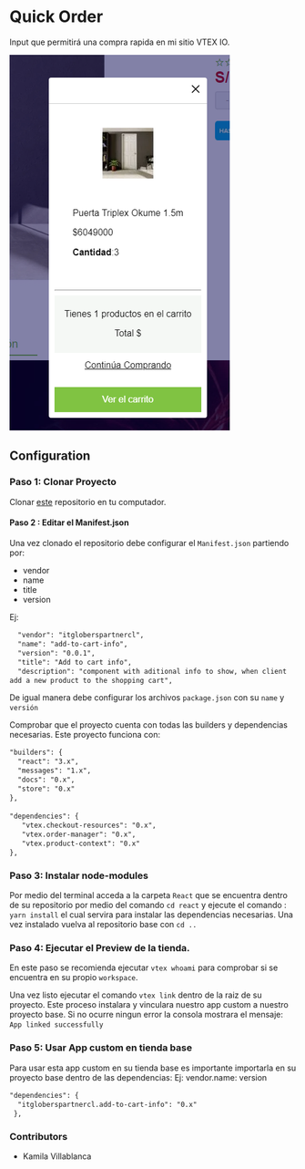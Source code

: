# Quick Order

Input que permitirá una compra rapida en mi sitio VTEX IO.

![Preview](../assets/imagenproyecto.png)

## Configuration 

### Paso 1: Clonar Proyecto

Clonar [este](https://github.com/kamivillabla/itgloberspartnercl-add-to-cart-info) repositorio en tu computador.

#### Paso 2 : Editar el Manifest.json

Una vez clonado el repositorio debe configurar el `Manifest.json` partiendo por: 
 - vendor
 - name
 - title
 - version
  
Ej: 

      "vendor": "itgloberspartnercl",
      "name": "add-to-cart-info",
      "version": "0.0.1",
      "title": "Add to cart info",
      "description": "component with aditional info to show, when client add a new product to the shopping cart",

De igual manera debe configurar los archivos `package.json` con su `name` y `versión`

Comprobar que el proyecto cuenta con todas las builders y dependencias necesarias. Este proyecto funciona con: 

    "builders": {
      "react": "3.x",
      "messages": "1.x",
      "docs": "0.x",
      "store": "0.x"
    },  

    "dependencies": {
       "vtex.checkout-resources": "0.x",
       "vtex.order-manager": "0.x",
       "vtex.product-context": "0.x"
    },

### Paso 3: Instalar node-modules

Por medio del terminal acceda a la carpeta `React` que se encuentra dentro de su repositorio por medio del comando `cd react` y ejecute el comando : `yarn install` el cual servira para instalar las dependencias necesarias. Una vez instalado vuelva al repositorio base con `cd ..`


### Paso 4: Ejecutar el Preview de la tienda.

En este paso se recomienda ejecutar `vtex whoami` para comprobar si se encuentra en su propio `workspace`.

Una vez listo ejecutar el comando `vtex link` dentro de la raiz de su proyecto. Este proceso instalara y vinculara nuestro app custom a nuestro proyecto base. Si no ocurre ningun error la consola mostrara el mensaje: `App linked successfully`

### Paso 5: Usar App custom en tienda base

Para usar esta app custom en su tienda base es importante importarla en su proyecto base dentro de las dependencias: 
Ej: vendor.name: version
  
    "dependencies": {
      "itgloberspartnercl.add-to-cart-info": "0.x"
     },


### Contributors

- Kamila Villablanca
